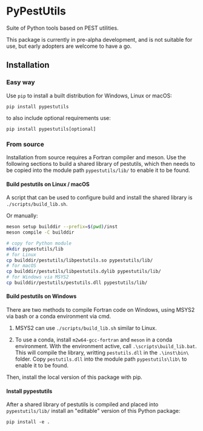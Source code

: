 # PyPestUtils

Suite of Python tools based on PEST utilities.

This package is currently in pre-alpha development, and is not suitable for use, but early adopters are welcome to have a go.

## Installation
### Easy way

Use `pip` to install a built distribution for Windows, Linux or macOS:

    pip install pypestutils

to also include optional requirements use:

    pip install pypestutils[optional]

### From source

Installation from source requires a Fortran compiler and meson. Use the following sections to build a shared library of pestutils, which then needs to be copied into the module path `pypestutils/lib/` to enable it to be found.

#### Build pestutils on Linux / macOS

A script that can be used to configure build and install the shared library is `./scripts/build_lib.sh`.

Or manually:
```bash
meson setup builddir --prefix=$(pwd)/inst
meson compile -C builddir

# copy for Python module
mkdir pypestutils/lib
# for Linux
cp builddir/pestutils/libpestutils.so pypestutils/lib/
# for macOS
cp builddir/pestutils/libpestutils.dylib pypestutils/lib/
# for Windows via MSYS2
cp builddir/pestutils/pestutils.dll pypestutils/lib/
```

#### Build pestutils on Windows

There are two methods to compile Fortran code on Windows, using MSYS2 via bash or a conda environment via cmd. 

1. MSYS2 can use `./scripts/build_lib.sh` similar to Linux.

2. To use a conda, install `m2w64-gcc-fortran` and `meson` in a conda environment. With the environment active, call `.\scripts\build_lib.bat`. This will compile the library, writting `pestutils.dll` in the `.\inst\bin\` folder. Copy `pestutils.dll` into the module path `pypestutils\lib\` to enable it to be found. 

Then, install the local version of this package with pip.

#### Install pypestutils

After a shared library of pestutils is compiled and placed into `pypestutils/lib/` install an "editable" version of this Python package:
```
pip install -e .
```
